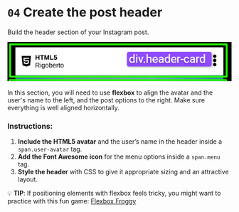 # `04` Create the post header

Build the header section of your Instagram post.

![header-post](../../assets/header-post.png)

In this section, you will need to use **flexbox** to align the avatar and the user's name to the left, and the post options to the right. Make sure everything is well aligned horizontally.

### Instructions:

1. **Include the HTML5 avatar** and the user’s name in the header inside a `span.user-avatar` tag.
2. **Add the Font Awesome icon** for the menu options inside a `span.menu` tag.
3. **Style the header** with CSS to give it appropriate sizing and an attractive layout.

💡 **TIP**: If positioning elements with flexbox feels tricky, you might want to practice with this fun game: [Flexbox Froggy](https://flexboxfroggy.com/#es)
